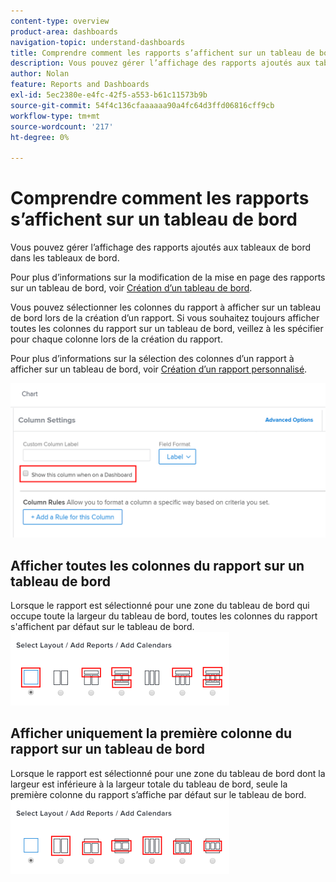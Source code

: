```yaml
---
content-type: overview
product-area: dashboards
navigation-topic: understand-dashboards
title: Comprendre comment les rapports s’affichent sur un tableau de bord
description: Vous pouvez gérer l’affichage des rapports ajoutés aux tableaux de bord dans les tableaux de bord.
author: Nolan
feature: Reports and Dashboards
exl-id: 5ec2380e-e4fc-42f5-a553-b61c11573b9b
source-git-commit: 54f4c136cfaaaaaa90a4fc64d3ffd06816cff9cb
workflow-type: tm+mt
source-wordcount: '217'
ht-degree: 0%

---
```


# Comprendre comment les rapports s’affichent sur un tableau de bord

Vous pouvez gérer l’affichage des rapports ajoutés aux tableaux de bord dans les tableaux de bord.

Pour plus d’informations sur la modification de la mise en page des rapports sur un tableau de bord, voir [Création d’un tableau de bord](../../../reports-and-dashboards/dashboards/creating-and-managing-dashboards/create-dashboard.md).

Vous pouvez sélectionner les colonnes du rapport à afficher sur un tableau de bord lors de la création d’un rapport. Si vous souhaitez toujours afficher toutes les colonnes du rapport sur un tableau de bord, veillez à les spécifier pour chaque colonne lors de la création du rapport.

Pour plus d’informations sur la sélection des colonnes d’un rapport à afficher sur un tableau de bord, voir [Création d’un rapport personnalisé](../../../reports-and-dashboards/reports/creating-and-managing-reports/create-custom-report.md).

![Option Afficher dans le tableau de bord](assets/show-in-dashboard.png)

## Afficher toutes les colonnes du rapport sur un tableau de bord

Lorsque le rapport est sélectionné pour une zone du tableau de bord qui occupe toute la largeur du tableau de bord, toutes les colonnes du rapport s&#39;affichent par défaut sur le tableau de bord.\
![Afficher toutes les options des colonnes](assets/qs-dashboard-full-reports-350x118.png)

## Afficher uniquement la première colonne du rapport sur un tableau de bord

Lorsque le rapport est sélectionné pour une zone du tableau de bord dont la largeur est inférieure à la largeur totale du tableau de bord, seule la première colonne du rapport s’affiche par défaut sur le tableau de bord.\
![Afficher les options de première colonne](assets/qs-dashboard-truncated-reports-350x118.png)
